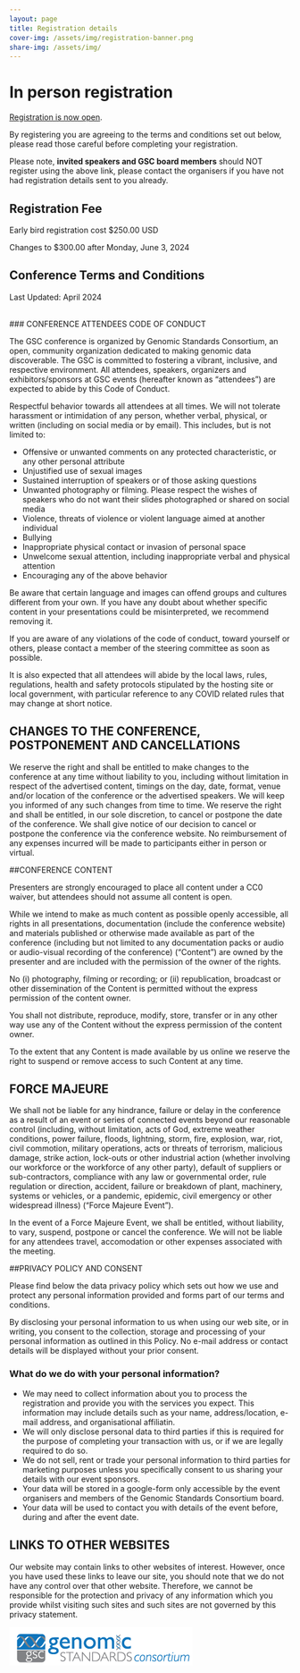 ```yaml
---
layout: page
title: Registration details
cover-img: /assets/img/registration-banner.png
share-img: /assets/img/
---
```


# In person registration

<a href=https://cvent.me/nYzzaR target=_blank >Registration is now open</a>. 

By registering you are agreeing to the terms and conditions set out below, please read those careful before completing your registration.


Please note, **invited speakers and GSC board members** should NOT register using the above link, please contact the organisers if you have not had registration details sent to you already.

## Registration Fee

Early bird registration cost $250.00 USD 

Changes to $300.00 after Monday, June 3, 2024


## Conference Terms and Conditions
<p>Last Updated: April 2024</p>
<br>
### CONFERENCE ATTENDEES CODE OF CONDUCT

The GSC conference is organized by Genomic Standards Consortium, an open, community organization dedicated to making genomic data discoverable. The GSC is committed to fostering a vibrant, inclusive, and respective environment. All attendees, speakers, organizers and exhibitors/sponsors at GSC events (hereafter known as “attendees”) are expected to abide by this Code of Conduct.

Respectful behavior towards all attendees at all times. We will not tolerate harassment or intimidation of any person, whether verbal, physical, or written (including on social media or by email). This includes, but is not limited to:

 * Offensive or unwanted comments on any protected characteristic, or any other personal attribute
 * Unjustified use of sexual images
 * Sustained interruption of speakers or of those asking questions
 * Unwanted photography or filming. Please respect the wishes of speakers who do not want their slides photographed or shared on social media
 * Violence, threats of violence or violent language aimed at another individual
 * Bullying
 * Inappropriate physical contact or invasion of personal space
 * Unwelcome sexual attention, including inappropriate verbal and physical attention
 * Encouraging any of the above behavior


Be aware that certain language and images can offend groups and cultures different from your own. If you have any doubt about whether specific content in your presentations could be misinterpreted, we recommend removing it.

If you are aware of any violations of the code of conduct, toward yourself or others, please contact a member of the steering committee as soon as possible.


It is also expected that all attendees will abide by the local laws, rules, regulations, health and safety protocols stipulated by the hosting site or local government, with particular reference to any COVID related rules that may change at short notice.


## CHANGES TO THE CONFERENCE, POSTPONEMENT AND CANCELLATIONS

We reserve the right and shall be entitled to make changes to the conference at any time without liability to you, including without limitation in respect of the advertised content, timings on the day, date, format, venue and/or location of the conference or the advertised speakers. We will keep you informed of any such changes from time to time.
We reserve the right and shall be entitled, in our sole discretion, to cancel or postpone the date of the conference. We shall give notice of our decision to cancel or postpone the conference via the conference website. No reimbursement of any expenses incurred will be made to participants either in person or virtual.


##CONFERENCE CONTENT

Presenters are strongly encouraged to place all content under a CC0 waiver, but attendees should not assume all content is open.

While we intend to make as much content as possible openly accessible, all rights in all presentations, documentation (include the conference website) and materials published or otherwise made available as part of the conference (including but not limited to any documentation packs or audio or audio-visual recording of the conference) (“Content”) are owned by the presenter and are included with the permission of the owner of the rights.

No (i) photography, filming or recording; or (ii) republication, broadcast or other dissemination of the Content is permitted without the express permission of the content owner.

You shall not distribute, reproduce, modify, store, transfer or in any other way use any of the Content without the express permission of the content owner.

To the extent that any Content is made available by us online we reserve the right to suspend or remove access to such Content at any time.


## FORCE MAJEURE

We shall not be liable for any hindrance, failure or delay in the conference as a result of an event or series of connected events beyond our reasonable control (including, without limitation, acts of God, extreme weather conditions, power failure, floods, lightning, storm, fire, explosion, war, riot, civil commotion, military operations, acts or threats of terrorism, malicious damage, strike action, lock-outs or other industrial action (whether involving our workforce or the workforce of any other party), default of suppliers or sub-contractors, compliance with any law or governmental order, rule regulation or direction, accident, failure or breakdown of plant, machinery, systems or vehicles, or a pandemic, epidemic, civil emergency or other widespread illness) (“Force Majeure Event”).

In the event of a Force Majeure Event, we shall be entitled, without liability, to vary, suspend, postpone or cancel the conference. We will not be liable for any attendees travel, accomodation or other expenses associated with the meeting.


##PRIVACY POLICY AND CONSENT

Please find below the data privacy policy which sets out how we use and protect any personal information provided and forms part of our terms and conditions.

By disclosing your personal information to us when using our web site, or in writing, you consent to the collection, storage and processing of your personal information as outlined in this Policy. No e-mail address or contact details will be displayed without your prior consent.

### What do we do with your personal information?

 * We may need to collect information about you to process the registration and provide you with the services you expect. This information may include details such as your name, address/location, e-mail address, and organisational affiliatin.
 * We will only disclose personal data to third parties if this is required for the purpose of completing your transaction with us, or if we are legally required to do so.
 * We do not sell, rent or trade your personal information to third parties for marketing purposes unless you specifically consent to us sharing your details with our event sponsors.
 * Your data will be stored in a google-form only accessible by the event organisers and members of the Genomic Standards Consortium board.
 * Your data will be used to contact you with details of the event before, during and after the event date.

## LINKS TO OTHER WEBSITES

Our website may contain links to other websites of interest. However, once you have used these links to leave our site, you should note that we do not have any control over that other website. Therefore, we cannot be responsible for the protection and privacy of any information which you provide whilst visiting such sites and such sites are not governed by this privacy statement. 




[ ![GenSC](../assets/img/gsc_logo_sml.png) ](https://www.gensc.org/)





